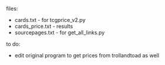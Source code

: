 files:
- cards.txt    -    for tcgprice_v2.py
- cards_price.txt   -   results
- sourcepages.txt    -    for get_all_links.py

to do:
- edit original program to get prices from trollandtoad as well
